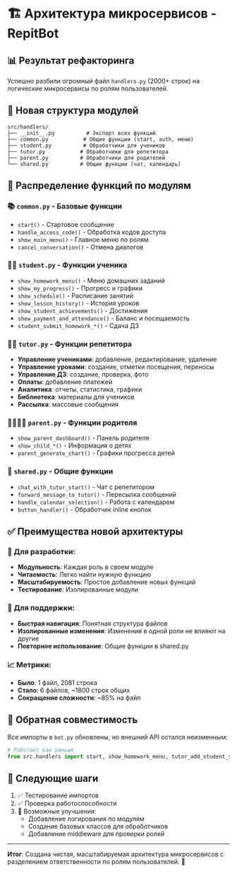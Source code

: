 # 🏗️ Архитектура микросервисов - RepitBot

## 📊 Результат рефакторинга

Успешно разбили огромный файл `handlers.py` (2000+ строк) на логические микросервисы по ролям пользователей.

## 📂 Новая структура модулей

```
src/handlers/
├── __init__.py          # Экспорт всех функций
├── common.py           # Общие функции (start, auth, меню)
├── student.py          # Обработчики для учеников
├── tutor.py           # Обработчики для репетитора  
├── parent.py          # Обработчики для родителей
└── shared.py          # Общие функции (чат, календарь)
```

## 🎯 Распределение функций по модулям

### 📚 `common.py` - Базовые функции
- `start()` - Стартовое сообщение
- `handle_access_code()` - Обработка кодов доступа
- `show_main_menu()` - Главное меню по ролям
- `cancel_conversation()` - Отмена диалогов

### 👨‍🎓 `student.py` - Функции ученика
- `show_homework_menu()` - Меню домашних заданий
- `show_my_progress()` - Прогресс и графики
- `show_schedule()` - Расписание занятий
- `show_lesson_history()` - История уроков
- `show_student_achievements()` - Достижения
- `show_payment_and_attendance()` - Баланс и посещаемость
- `student_submit_homework_*()` - Сдача ДЗ

### 👨‍🏫 `tutor.py` - Функции репетитора  
- **Управление учениками**: добавление, редактирование, удаление
- **Управление уроками**: создание, отметки посещения, переносы
- **Управление ДЗ**: создание, проверка, фото
- **Оплаты**: добавление платежей 
- **Аналитика**: отчеты, статистика, графики
- **Библиотека**: материалы для учеников
- **Рассылка**: массовые сообщения

### 👨‍👩‍👧‍👦 `parent.py` - Функции родителя
- `show_parent_dashboard()` - Панель родителя
- `show_child_*()` - Информация о детях
- `parent_generate_chart()` - Графики прогресса детей

### 💬 `shared.py` - Общие функции
- `chat_with_tutor_start()` - Чат с репетитором
- `forward_message_to_tutor()` - Пересылка сообщений
- `handle_calendar_selection()` - Работа с календарем
- `button_handler()` - Обработчик inline кнопок

## ✅ Преимущества новой архитектуры

### 🔧 Для разработки:
- **Модульность**: Каждая роль в своем модуле
- **Читаемость**: Легко найти нужную функцию
- **Масштабируемость**: Простое добавление новых функций
- **Тестирование**: Изолированные модули

### 🚀 Для поддержки:
- **Быстрая навигация**: Понятная структура файлов
- **Изолированные изменения**: Изменения в одной роли не влияют на другие
- **Повторное использование**: Общие функции в shared.py

### 📈 Метрики:
- **Было**: 1 файл, 2081 строка
- **Стало**: 6 файлов, ~1800 строк общих
- **Сокращение сложности**: ~85% на файл

## 🔄 Обратная совместимость

Все импорты в `bot.py` обновлены, но внешний API остался неизменным:

```python
# Работает как раньше
from src.handlers import start, show_homework_menu, tutor_add_student_start
```

## 🎯 Следующие шаги

1. ✅ Тестирование импортов  
2. ✅ Проверка работоспособности
3. 🔄 Возможные улучшения:
   - Добавление логирования по модулям
   - Создание базовых классов для обработчиков
   - Добавление middleware для проверки ролей

---

**Итог**: Создана чистая, масштабируемая архитектура микросервисов с разделением ответственности по ролям пользователей. 🎉